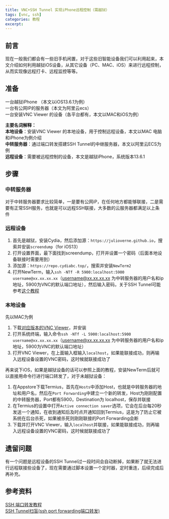 ```yaml
---
title: VNC+SSH Tunnel 实现iPhone远程控制（需越狱）
tags: [vnc, ssh]
categories: 教程
excerpt: 
---
```


## 前言
现在一般我们都会有一些旧手机闲置，对于这些旧智能设备我们可以利用起来，本文介绍如何利用越狱iOS设备，从其它设备（PC、MAC、iOS）来进行远程控制，从而实现像远程打卡、远程监控等等。

## 准备
一台越狱iPhone （本文以iOS13.6.1为例）  
一台有公网IP的服务器（本文为阿里云ecs）  
一台安装VNC Viewer 的设备（各平台都有，本文以MAC和iOS为例）

**主要名词解释：**   
**本地设备**：安装VNC Viewer 的本地设备，用于控制远程设备，本文以MAC 电脑和iPhone为例介绍   
**中转服务器**：通过端口转发搭建SSH Tunnel的中继服务器，本文以阿里云ECS为例  
**远程设备**：需要被远程控制的设备，本文是越狱iPhone，系统版本13.6.1

## 步骤
### 中转服务器
对于中转服务器要求比较简单，一是要有公网iP，在任何地方都能够联接，二是需要有正常SSH服务，也就是可以远程SSH联接，大多数的云服务器都满足以上条件

### 远程设备

1. 首先是越狱，安装Cydia，然后添加源：`https://julioverne.github.io`，搜索并安装`screendump`（for iOS13）
2. 打开设置界面，最下面找到screendump，打开并设置一个密码（后面本地设备联接时需要用到）
3. 添加源：`https://repo.cydiabc.top/`，搜索并安装`NewTerm2`
4. 打开NewTerm，输入`ssh -NTf -R 5900:localhost:5900 username@xx.xx.xx.xx`（username@xx.xx.xx.xx 为中转服务器的用户名和ip地址，5900为VNC的默认端口地址），然后输入密码，关于SSH Tunnel可能参考[这个教程](https://lotabout.me/2019/SSH-Port-Forwarding/)

### 本地设备
先以MAC为例  
1. 下载[对应版本的VNC Viewer](https://www.realvnc.com/en/connect/download/viewer/)，并安装  
2. 打开系统终端，输入命令`ssh -NTf -L 5900:localhost:5900 username@xx.xx.xx.xx`（username@xx.xx.xx.xx 为中转服务器的用户名和ip地址，5900为VNC的默认端口地址）
3. 打开VNC Viewer，在上面输入框输入`localhost`，如果能联接成功，则再输入远程设备设置的VNC密码，这时候就联接成功了

再来说下iOS，如果是越狱设备的话可以参照上面的教程，安装NewTerm后就可以直接用命令行进行端口转发了，对于未越狱设备：  
1. 在Appstore下载Termius，首先在`Hosts`中添加Host，也就是中转服务器的地址和用户名，然后在`Port Forwarding`中建立一个新的转发，Host为刚刚配置的中转服务器，Port都有5900，Destination为 localhost，保存并联接  
2. 在Termius的设置中打开`Active connection saver`选项，它会在后台每20秒发送一个通知，在收到通知后及时点开通知回到Termius，这是为了防止它被系统在后台杀死，如果被杀死则刚刚联接的Port Forwarding会断
3. 下载并打开VNC Viewer，输入`localhost`并联接，如果能联接成功，则再输入远程设备设置的VNC密码，这时候就联接成功了

## 遗留问题
有一个问题是远程设备的SSH Tunnel过一段时间会自动断掉，如果断了就无法进行远程联接些设备了，现在需要通过脚本设置一个定时器，定时重连，后续完成后再补充。

## 参考资料
[SSH 端口转发教程](https://lotabout.me/2019/SSH-Port-Forwarding/)  
[SSH Tunnel扫盲(ssh port forwarding端口转发)](https://blog.csdn.net/blade2001/article/details/8877250)  


















